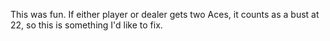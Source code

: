 This was fun. If either player or dealer gets two Aces, it counts as a bust at 22, so this is something I'd like to fix.

